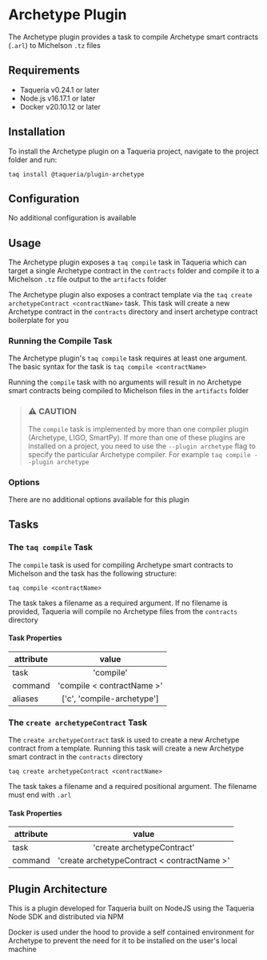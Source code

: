 # Archetype Plugin

The Archetype plugin provides a task to compile Archetype smart contracts (`.arl`) to Michelson `.tz` files

## Requirements

- Taqueria v0.24.1 or later
- Node.js v16.17.1 or later
- Docker v20.10.12 or later

## Installation

To install the Archetype plugin on a Taqueria project, navigate to the project folder and run:
```shell
taq install @taqueria/plugin-archetype
```

## Configuration

No additional configuration is available

## Usage

The Archetype plugin exposes a `taq compile` task in Taqueria which can target a single Archetype contract in the `contracts` folder and compile it to a Michelson `.tz` file output to the `artifacts` folder

The Archetype plugin also exposes a contract template via the `taq create archetypeContract <contractName>` task. This task will create a new Archetype contract in the `contracts` directory and insert archetype contract boilerplate for you

### Running the Compile Task

The Archetype plugin's `taq compile` task requires at least one argument. The basic syntax for the task is `taq compile <contractName>`

Running the `compile` task with no arguments will result in no Archetype smart contracts being compiled to Michelson files in the `artifacts` folder

> ### :warning: CAUTION
> The `compile` task is implemented by more than one compiler plugin (Archetype, LIGO, SmartPy). If more than one of these plugins are installed on a project, you need to use the `--plugin archetype` flag to specify the particular Archetype compiler. For example `taq compile --plugin archetype`

### Options

There are no additional options available for this plugin

## Tasks

### The `taq compile` Task

The `compile` task is used for compiling Archetype smart contracts to Michelson and the task has the following structure:

```shell
taq compile <contractName>
```

The task takes a filename as a required argument. If no filename is provided, Taqueria will compile no Archetype files from the `contracts` directory

#### Task Properties

|  attribute |  value                        | 
|------------|:-----------------------------:|
|  task      | 'compile'                     | 
|  command   | 'compile < contractName >'    | 
|  aliases   | ['c', 'compile-archetype']    |  

### The `create archetypeContract` Task

The `create archetypeContract` task is used to create a new Archetype contract from a template. Running this task will create a new Archetype smart contract in the `contracts` directory
    
```shell
taq create archetypeContract <contractName>
```

The task takes a filename and a required positional argument. The filename must end with `.arl`

#### Task Properties

|  attribute |  value                                         | 
|------------|:----------------------------------------------:|
|  task      | 'create archetypeContract'                     | 
|  command   | 'create archetypeContract < contractName >'    | 

## Plugin Architecture

This is a plugin developed for Taqueria built on NodeJS using the Taqueria Node SDK and distributed via NPM

Docker is used under the hood to provide a self contained environment for Archetype to prevent the need for it to be installed on the user's local machine